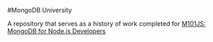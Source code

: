 #MongoDB University 

A repository that serves as a history of work completed for [M101JS: MongoDB for Node.js Developers](https://university.mongodb.com/courses/M101JS/about)

